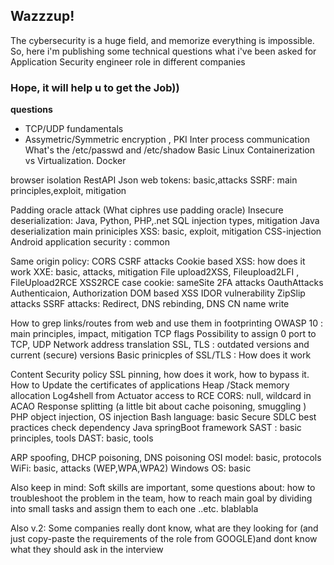 
## Wazzzup!

The cybersecurity is a huge field, and  memorize everything is impossible. 
So, here i'm publishing some technical questions what i've been asked for Application Security engineer role in different companies 

### Hope, it will help u to get the Job))   


**questions** <br>

- TCP/UDP fundamentals
- Assymetric/Symmetric encryption , PKI
Inter process communication
What's the /etc/passwd and /etc/shadow
Basic Linux 
 Containerization vs Virtualization. Docker



 browser isolation
 RestAPI 
 Json web tokens: basic,attacks
 SSRF: main principles,exploit, mitigation



 Padding oracle attack (What ciphres use padding oracle) 
 Insecure deserialization: Java, Python, PHP,.net
 SQL injection types, mitigation
 Java deserialization main priniciples 
 XSS: basic, exploit, mitigation
 CSS-injection 
 Android application security : common 


 Same origin policy: CORS 
 CSRF attacks
 Cookie based XSS: how does it work
 XXE: basic, attacks, mitigation
 File upload2XSS, Fileupload2LFI , FileUpload2RCE
 XSS2RCE case
 cookie: sameSite
 2FA attacks
 OauthAttacks
 Authenticaion, Authorization
 DOM based XSS
 IDOR vulnerability
 ZipSlip attacks 
SSRF attacks: Redirect, DNS rebinding, DNS CN name write


 How to grep links/routes from web and use them in footprinting
 OWASP 10 : main principles, impact, mitigation
 TCP flags 
 Possibility to assign 0 port to TCP, UDP 
 Network address translation 
SSL, TLS : outdated versions and current (secure) versions
 Basic prinicples of SSL/TLS : How does it work


Content Security policy 
SSL pinning, how does it work, how to bypass it. How to Update the certificates of applications
Heap /Stack memory allocation
Log4shell 
from Actuator access to RCE
CORS: null, wildcard in ACAO 
Response splitting (a little bit about cache poisoning, smuggling )
PHP object injection, OS injection
Bash language: basic 
Secure SDLC  best practices
check dependency 
Java springBoot framework 
SAST : basic principles, tools
DAST: basic, tools


ARP spoofing, DHCP poisoning, DNS poisoning 
OSI model: basic, protocols
WiFi: basic, attacks (WEP,WPA,WPA2)
Windows OS: basic


Also keep in mind: Soft skills are important, some questions about: how to troubleshoot the problem in the team, how to reach main goal by dividing into small tasks and assign them to each one ..etc. blablabla

Also v.2: Some companies really dont know, what are they looking for (and just copy-paste the requirements of the role from GOOGLE)and dont know what they should ask in the interview

